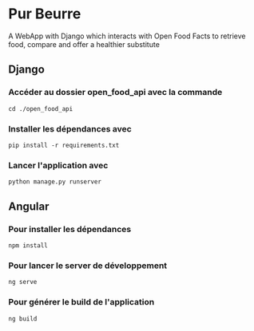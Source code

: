 # Pur Beurre
 A WebApp with Django which interacts with Open Food Facts to retrieve food, compare and offer a healthier substitute

## Django

### Accéder au dossier open_food_api avec la commande 
`cd ./open_food_api`

### Installer les dépendances avec 
`pip install -r requirements.txt`

### Lancer l'application avec
`python manage.py runserver`


## Angular
### Pour installer les dépendances
`npm install`

### Pour lancer le server de développement
`ng serve`

### Pour générer le build de l'application
`ng build`
